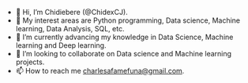 - 👋 Hi, I’m Chidiebere (@ChidexCJ).
- 👀 My interest areas are Python programming, Data science, Machine learning, Data Analysis, SQL, etc.
- 🌱 I’m currently advancing my knowledge in Data Science, Machine learning and Deep learning.
- 💞️ I’m looking to collaborate on Data science and Machine learning projects.
- 📫 How to reach me charlesafamefuna@gmail.com.

<!---
ChidexCJ/ChidexCJ is a ✨ special ✨ repository because its `README.md` (this file) appears on your GitHub profile.
You can click the Preview link to take a look at your changes.
--->
